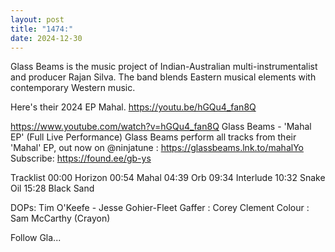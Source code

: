 ```yaml
---
layout: post
title: "1474:"
date: 2024-12-30
---
```


Glass Beams is the music project of Indian-Australian multi-instrumentalist and producer Rajan Silva. The band blends Eastern musical elements with contemporary Western music.

Here's their 2024 EP Mahal.
https://youtu.be/hGQu4_fan8Q

https://www.youtube.com/watch?v=hGQu4_fan8Q
Glass Beams - 'Mahal EP' (Full Live Performance)
Glass Beams perform all tracks from their 'Mahal' EP, out now on @ninjatune : https://glassbeams.lnk.to/mahalYo
Subscribe: https://found.ee/gb-ys

Tracklist
00:00 Horizon
00:54 Mahal
04:39 Orb
09:34 Interlude
10:32 Snake Oil
15:28 Black Sand

DOPs: Tim O'Keefe - Jesse Gohier-Fleet
Gaffer : Corey Clement
Colour : Sam McCarthy (Crayon)

Follow Gla...
